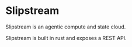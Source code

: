 # Slipstream

Slipstream is an agentic compute and state cloud.

Slipstream is built in rust and exposes a REST API.
